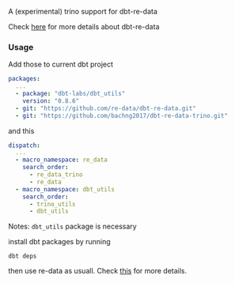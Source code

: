 A (experimental) trino support for dbt-re-data

Check [here](https://github.com/re-data/dbt-re-data) for more details about dbt-re-data

### Usage
Add those to current dbt project

```packages.yml
packages:
  ...
  - package: "dbt-labs/dbt_utils"
    version: "0.8.6"
  - git: "https://github.com/re-data/dbt-re-data.git"
  - git: "https://github.com/bachng2017/dbt-re-data-trino.git"
```

and this
```dbt_project.yml
dispatch:
  ...
  - macro_namespace: re_data
    search_order:
      - re_data_trino
      - re_data
  - macro_namespace: dbt_utils
    search_order:
      - trino_utils
      - dbt_utils
```

Notes: `dbt_utils` package is necessary

install dbt packages by running
```
dbt deps
```

then use re-data as usuall. Check [this](https://docs.getre.io/latest/docs/getting_started/installation/for_dbt_users) for more details.

